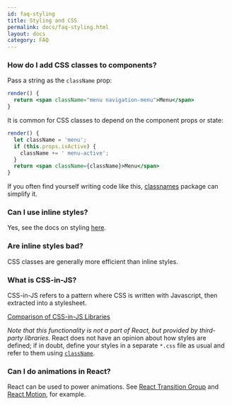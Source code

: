 ```yaml
---
id: faq-styling
title: Styling and CSS
permalink: docs/faq-styling.html
layout: docs
category: FAQ
---
```


### How do I add CSS classes to components?

Pass a string as the `className` prop:

```jsx
render() {
  return <span className="menu navigation-menu">Menu</span>
}
```

It is common for CSS classes to depend on the component props or state:

```jsx
render() {
  let className = 'menu';
  if (this.props.isActive) {
    className += ' menu-active';
  }
  return <span className={className}>Menu</span>
}
```

If you often find yourself writing code like this, [classnames](https://www.npmjs.com/package/classnames) package can simplify it.

### Can I use inline styles?

Yes, see the docs on styling [here](/docs/dom-elements.html#style).

### Are inline styles bad?

CSS classes are generally more efficient than inline styles.

### What is CSS-in-JS?

CSS-in-JS refers to a pattern where CSS is written with Javascript, then extracted into a stylesheet.

[Comparison of CSS-in-JS Libraries](https://github.com/MicheleBertoli/css-in-js)

_Note that this functionality is not a part of React, but provided by third-party libraries._ React does not have an opinion about how styles are defined; if in doubt, define your styles in a separate `*.css` file as usual and refer to them using [`className`](/docs/dom-elements.html#classname).

### Can I do animations in React?

React can be used to power animations. See [React Transition Group](https://reactcommunity.org/react-transition-group/) and [React Motion](https://github.com/chenglou/react-motion), for example.
